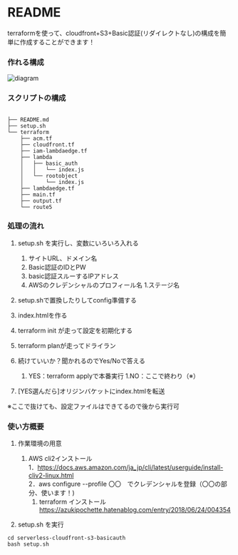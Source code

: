 # README #

terraformを使って、cloudfront+S3+Basic認証(リダイレクトなし)の構成を簡単に作成することができます！

###  作れる構成 ###

![diagram](https://user-images.githubusercontent.com/54981355/96722686-9cdcf980-13e8-11eb-9e62-0bf138846b06.png)

### スクリプトの構成 ###
```

├── README.md
├── setup.sh
└── terraform
    ├── acm.tf
    ├── cloudfront.tf
    ├── iam-lambdaedge.tf
    ├── lambda
    │   ├── basic_auth
    │   │   └── index.js
    │   └── rootobject
    │       └── index.js
    ├── lambdaedge.tf
    ├── main.tf
    ├── output.tf
    └── route5

```
 
### 処理の流れ ###

1. setup.sh を実行し、変数にいろいろ入れる
	1. サイトURL、ドメイン名
	1. Basic認証のIDとPW
	1. basic認証スルーするIPアドレス
	1. AWSのクレデンシャルのプロフィール名
	1.ステージ名

1. setup.shで置換したりしてconfig準備する

1. index.htmlを作る

1. terraform init が走って設定を初期化する

1. terraform planが走ってドライラン

1. 続けていいか？聞かれるのでYes/Noで答える
	1. YES：terraform applyで本番実行
	1.NO：ここで終わり（※）

1.  [YES選んだら]オリジンバケットにindex.htmlを転送

※ここで抜けても、設定ファイルはできてるので後から実行可


### 使い方概要 ###


1. 作業環境の用意
	1. AWS cli2インストール  
		1．https://docs.aws.amazon.com/ja_jp/cli/latest/userguide/install-cliv2-linux.html  
		2．aws configure --profile 〇〇　でクレデンシャルを登録（〇〇の部分、使います！)  	  
    	1. terraform インストール
		https://azukipochette.hatenablog.com/entry/2018/06/24/004354

1. setup.sh  を実行
```	
cd serverless-cloudfront-s3-basicauth
bash setup.sh
```
